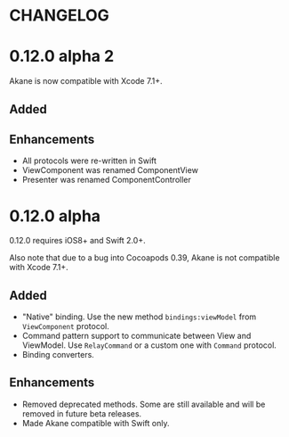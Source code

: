 # CHANGELOG

# 0.12.0 alpha 2

Akane is now compatible with Xcode 7.1+.

## Added

## Enhancements

- All protocols were re-written in Swift
- ViewComponent was renamed ComponentView
- Presenter was renamed ComponentController

# 0.12.0 alpha

0.12.0 requires iOS8+ and Swift 2.0+.

Also note that due to a bug into Cocoapods 0.39, Akane is not compatible with Xcode 7.1+.

## Added

- "Native" binding. Use the new method ```bindings:viewModel``` from ```ViewComponent``` protocol.
- Command pattern support to communicate between View and ViewModel. Use ```RelayCommand``` or a custom one with ```Command``` protocol.
- Binding converters.

## Enhancements

- Removed deprecated methods. Some are still available and will be removed in future beta releases.
- Made Akane compatible with Swift only.
